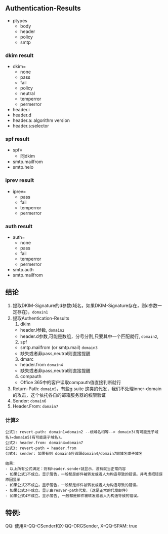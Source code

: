 ## Authentication-Results
- ptypes
  - body
  - header
  - policy
  - smtp
### dkim result
- dkim=
  - none
  - pass
  - fail
  - policy
  - neutral
  - temperror
  - permerror
- header.i
- header.d
- header.a: algorithm version
- header.s:selector
### spf result
- spf=
  - 同dkim
- smtp.mailfrom
- smtp.helo
### iprev result
- iprev=
  - pass
  - fail
  - temperror
  - permerror
### auth result
  - auth=
    - none
    - pass
    - fail
    - temperror
    - permerror
  - smtp.auth
  - smtp.mailfrom
## 结论
1. 提取DKIM-Signature的d参数(域名，如果DKIM-Signature存在，则d参数一定存在)，`domain1`
2. 提取Authentication-Results
   1. dkim
     - header.i参数, `domain2`
     - header.d参数,可能是数组，分号分割,只要其中一个匹配就行, `domain2`,
   2. spf
     - smtp.mailfrom (or smtp.mail) `domain3`
     - 缺失或者非pass,neutral则直接提醒
   3. dmarc
     - header.from `domain4`
     - 缺失或者非pass,neutral则直接提醒
   4. compauth
     - Office 365中的客户读取compauth值直接判断就行
3. Return-Path: `domain5`，有些g suite 这类的代发，我们不处理inner-domain的攻击，这个依托各自的邮箱服务器的权限验证
4. Sender: `domain6`
5. Header.From: `domain7`
<!-- ### 计算
```
公式1: spf-pass: domain1=domain2=domain3
公式2: dkim: 只通过dkim=pass, 或者compauth=pass
公式3: domain4=domain7
公式4: sender: 如果有则 domain6应该跟domain4/domain7同域名或子域名
``` -->
### 计算2
```
公式1: revert-path: domain1=domain2 --根域名相等--> domain3(有可能是子域名)=domain5(有可能是子域名)。
公式2: header.from: domain4=domain7
公式3: revert-path = header.from
公式4: sender: 如果有则 domain6应该跟domain4/domain7同域名或子域名

结果:
- 以上所有公式满足：则有header.sender就显示，没有就当正常内容
- 如果公式1不成立。显示警告，一般都是邮件被转发或者人为构造导致的错误。并考虑把错误原因显示
- 如果公式2不成立。显示警告，一般都是邮件被转发或者人为构造导致的错误。
- 如果公式3不成立。显示由resver-path代发，(这是正常的代发邮件)
- 如果公式4不成立。显示警告, 一般都是邮件被转发或者人为构造导致的错误。
```
## 特例:
QQ: 使用X-QQ-CSender和X-QQ-ORGSender, X-QQ-SPAM: true

